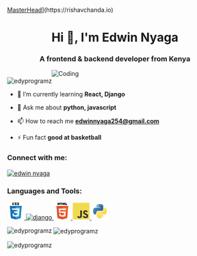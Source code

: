 [MasterHead](https://1.bp.blogspot.com/-7A4WynwLsM...)](https://rishavchanda.io)
<h1 align="center">Hi 👋, I'm Edwin Nyaga</h1>
<h3 align="center">A frontend & backend developer from Kenya</h3>
<img align="right" alt="Coding" width="400" src="https://th.bing.com/th/id/R.eb1efc598aed2a10083f58300d3f5f60?rik=TDfr9c8OGvgaGg&pid=ImgRaw&r=0"

<p align="left"> <img src="https://komarev.com/ghpvc/?username=edyprogramz&label=Profile%20views&color=0e75b6&style=flat" alt="edyprogramz" /> </p>

- 🌱 I’m currently learning **React, Django**

- 💬 Ask me about **python, javascript**

- 📫 How to reach me **edwinnyaga254@gmail.com**

- ⚡ Fun fact **good at basketball**

<h3 align="left">Connect with me:</h3>
<p align="left">
<a href="https://linkedin.com/in/edwin nyaga" target="blank"><img align="center" src="https://raw.githubusercontent.com/rahuldkjain/github-profile-readme-generator/master/src/images/icons/Social/linked-in-alt.svg" alt="edwin nyaga" height="30" width="40" /></a>
</p>

<h3 align="left">Languages and Tools:</h3>
<p align="left"> <a href="https://www.w3schools.com/css/" target="_blank" rel="noreferrer"> <img src="https://raw.githubusercontent.com/devicons/devicon/master/icons/css3/css3-original-wordmark.svg" alt="css3" width="40" height="40"/> </a> <a href="https://www.djangoproject.com/" target="_blank" rel="noreferrer"> <img src="https://cdn.worldvectorlogo.com/logos/django.svg" alt="django" width="40" height="40"/> </a> <a href="https://www.w3.org/html/" target="_blank" rel="noreferrer"> <img src="https://raw.githubusercontent.com/devicons/devicon/master/icons/html5/html5-original-wordmark.svg" alt="html5" width="40" height="40"/> </a> <a href="https://developer.mozilla.org/en-US/docs/Web/JavaScript" target="_blank" rel="noreferrer"> <img src="https://raw.githubusercontent.com/devicons/devicon/master/icons/javascript/javascript-original.svg" alt="javascript" width="40" height="40"/> </a> <a href="https://www.python.org" target="_blank" rel="noreferrer"> <img src="https://raw.githubusercontent.com/devicons/devicon/master/icons/python/python-original.svg" alt="python" width="40" height="40"/> </a> </p>

<p><img align="left" src="https://github-readme-stats.vercel.app/api/top-langs?username=edyprogramz&show_icons=true&locale=en&layout=compact" alt="edyprogramz" /></p>

<p>&nbsp;<img align="center" src="https://github-readme-stats.vercel.app/api?username=edyprogramz&show_icons=true&locale=en" alt="edyprogramz" /></p>

<p><img align="center" src="https://github-readme-streak-stats.herokuapp.com/?user=edyprogramz&" alt="edyprogramz" /></p>
